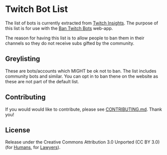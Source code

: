 # Twitch Bot List

The list of bots is currently extracted from [Twitch Insights](https://twitchinsights.net/bots). The purpose of this list is for use with the [Ban Twitch Bots](https://ban-twitch-bots.sirmre.com/) web-app.

The reason for having this list is to allow people to ban them in their channels so they do not receive subs gifted by the community.

## Greylisting

These are bots/accounts which MIGHT be ok not to ban. The list includes community bots and similar. You can opt in to ban thene on the website as these are not part of the default list.

## Contributing

If you would would like to contribute, please see [CONTRIBUTING.md](https://github.com/MrEliasen/twitch-bot-list/blob/master/.github/CONTRIBUTING.md). Thank you!

## License

Release under the Creative Commons Attribution 3.0 Unported (CC BY 3.0) (for [Humans](https://creativecommons.org/licenses/by/3.0/), for [Lawyers](https://github.com/MrEliasen/twitch-bot-list/blob/master/LICENSE.md)).
